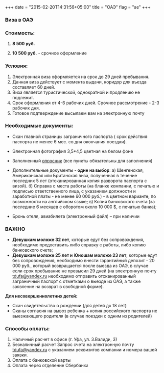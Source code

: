 +++
date = "2015-02-20T14:31:56+05:00"
title = "ОАЭ"
flag = "ae"
+++
### Виза в ОАЭ

### Стоимость: 

1) **8 500 руб.** 

2) **10 500 руб.** - срочное оформление


### Условия:

1. Электронная виза оформляется на срок до 29 дней пребывания.
2. Данная виза действует с момента выдачи, коридор для въезда составляет 60 дней.
3. Виза является туристической, однократной и продлению не подлежит.
5. Срок оформления от 4-6 рабочих дней. Срочное рассмотрение - 2-3 рабочих дня.
6. Готовое подтверждение высылаем вам на электронную почту

### Необходимые документы:

* Скан главной страницы заграничного паспорта ( срок действия паспорта не менее 6 мес. со дня окончания поездки).
* Электронная фотография 3,5*4,5 цветная на белом фоне
* Заполненный [опросник](/forms/emirates.doc) (все пункты обязательны для заполнения)
*  Дополнительные документы - **один на выбор**:
 а) Шенгенская, Американская или Британская виза, полученная в течение последних 5 лет (отсканированная копия разворота паспорта с визой).
 б) Справка с места работы (на бланке компании, с печатью и подписью ответственного лица, с указанием должности и заработной платы - не менее 60 000 руб.) - в цветном варианте, по возможности на английском языке;
 в) Копия банковского счета (за последние 6 месяцев с оборотом около 10 000 $, с печатью банка);
 
* Бронь отеля, авиабилета (электронный файл) – при наличии

### ВАЖНО
 
* **Девушкам моложе 32 лет**, которые едут без сопровождения, необходимо предоставить либо справку с работы, либо копию банковского счета;
* **Девушкам моложе 25 лет и Юношам моложе 23 лет**, которые едут без сопровождения, необходимо внести гарантийный депозит - 20 000 руб., который возвращается после выезда из ОАЭ, в случае если срок пребывание не превысил 29 дней (на электронную почту [tdufa@yandex.ru](mailto:tdufa@yandex.ru) необходимо отправить отсканированный заграничный паспорт с отметками о выезде из ОАЭ, а также заявление на возврат в свободной форме).

**Для несовершеннолетних детей:**

* Скан свидетельство о рождении (для детей до 18 лет)
* Сканы согласия на вывоз ребенка + копия российского паспорта не выезжающего родителя (в случае поездки с одним из родителей)


### Способы оплаты:

1. Наличный расчет в офисе (г. Уфа, ул. З.Валиди, 3)
2. Безналичный расчет
Запрос счета на электронную почту [tdufa@yandex.ru](mailto:tdufa@yandex.ru)  с указанием реквизитов компании и номера вашей заявки.
3. Оплата с банковской карты
4. Оплата через отделение Сбербанка
